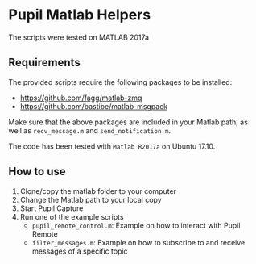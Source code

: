 # Pupil Matlab Helpers

The scripts were tested on MATLAB 2017a

## Requirements

The provided scripts require the following packages to be installed:
- https://github.com/fagg/matlab-zmq
- https://github.com/bastibe/matlab-msgpack

Make sure that the above packages are included in your Matlab path, as well
as `recv_message.m` and `send_notification.m`.

The code has been tested with `Matlab R2017a` on Ubuntu 17.10.

## How to use

1. Clone/copy the matlab folder to your computer
2. Change the Matlab path to your local copy
3. Start Pupil Capture
4. Run one of the example scripts
    - `pupil_remote_control.m`: Example on how to interact with Pupil Remote
    - `filter_messages.m`: Example on how to subscribe to and receive messages
        of a specific topic
